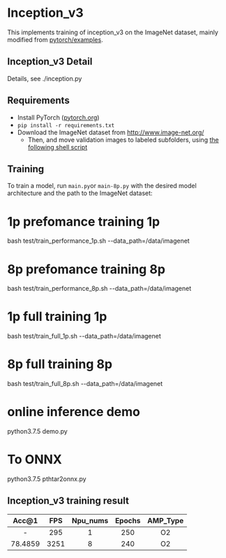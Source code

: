 # Inception_v3 

This implements training of inception_v3 on the ImageNet dataset, mainly modified from [pytorch/examples](https://github.com/pytorch/examples/tree/master/imagenet).

## Inception_v3 Detail

Details, see ./inception.py


## Requirements

- Install PyTorch ([pytorch.org](http://pytorch.org))
- `pip install -r requirements.txt`
- Download the ImageNet dataset from http://www.image-net.org/
    - Then, and move validation images to labeled subfolders, using [the following shell script](https://raw.githubusercontent.com/soumith/imagenetloader.torch/master/valprep.sh)

## Training

To train a model, run `main.py`or `main-8p.py` with the desired model architecture and the path to the ImageNet dataset:



# 1p prefomance training 1p
bash test/train_performance_1p.sh  --data_path=/data/imagenet

# 8p prefomance training 8p
bash test/train_performance_8p.sh --data_path=/data/imagenet

# 1p full training 1p
bash test/train_full_1p.sh --data_path=/data/imagenet

# 8p full training 8p
bash test/train_full_8p.sh --data_path=/data/imagenet

# online inference demo 
python3.7.5 demo.py

# To ONNX
python3.7.5 pthtar2onnx.py

## Inception_v3 training result

| Acc@1    | FPS       | Npu_nums | Epochs   | AMP_Type |
| :------: | :------:  | :------: | :------: | :------: |
| -        | 295       | 1        | 250      | O2       |
| 78.4859   | 3251      | 8        | 240      | O2       |
